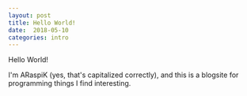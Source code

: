 ```yaml
---
layout: post
title: Hello World!
date:  2018-05-10
categories: intro
---
```


Hello World!

I'm ARaspiK (yes, that's capitalized correctly), and this is a blogsite for programming
things I find interesting.
